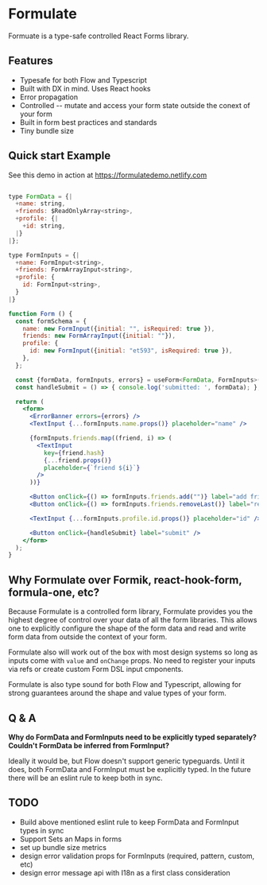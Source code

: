 # Formulate

Formuate is a type-safe controlled React Forms library.

## Features

* Typesafe for both Flow and Typescript
* Built with DX in mind. Uses React hooks
* Error propagation
* Controlled -- mutate and access your form state outside the conext of your form
* Built in form best practices and standards
* Tiny bundle size

## Quick start Example

See this demo in action at https://formulatedemo.netlify.com

```jsx

type FormData = {|
  +name: string,
  +friends: $ReadOnlyArray<string>,
  +profile: {|
    +id: string,
  |}
|};

type FormInputs = {|
  +name: FormInput<string>,
  +friends: FormArrayInput<string>,
  +profile: {
    id: FormInput<string>,
  }
|}

function Form () {
  const formSchema = {
    name: new FormInput({initial: "", isRequired: true }),
    friends: new FormArrayInput({initial: ""}),
    profile: {
      id: new FormInput({initial: "et593", isRequired: true }),
    },
  };

  const {formData, formInputs, errors} = useForm<FormData, FormInputs>(formSchema);
  const handleSubmit = () => { console.log('submitted: ', formData); };

  return (
    <form>
      <ErrorBanner errors={errors} />
      <TextInput {...formInputs.name.props()} placeholder="name" />

      {formInputs.friends.map((friend, i) => (
        <TextInput
          key={friend.hash}
          {...friend.props()}
          placeholder={`friend ${i}`}
        />
      ))}

      <Button onClick={() => formInputs.friends.add("")} label="add friend" />
      <Button onClick={() => formInputs.friends.removeLast()} label="remove friend"/>

      <TextInput {...formInputs.profile.id.props()} placeholder="id" />

      <Button onClick={handleSubmit} label="submit" />
    </form>
  );
}
```

## Why Formulate over Formik, react-hook-form, formula-one, etc?

Because Formulate is a controlled form library, Formulate provides you the highest degree of control over your data of all the form libraries. This allows one to explicitly configure the shape of the form data and read and write form data from outside the context of your form.

Formulate also will work out of the box with most design systems so long as inputs come with `value` and `onChange` props. No need to register your inputs via refs or create custom Form DSL input cmponents.

Formulate is also type sound for both Flow and Typescript, allowing for strong guarantees around the shape and value types of your form.

## Q & A

__Why do FormData and FormInputs need to be explicitly typed separately? Couldn't FormData be inferred from FormInput?__

Ideally it would be, but Flow doesn't support generic typeguards. Until it does, both FormData and FormInput must be explicitly typed. In the future there will be an eslint rule to keep both in sync.

## TODO

* Build above mentioned eslint rule to keep FormData and FormInput types in sync
* Support Sets an Maps in forms
* set up bundle size metrics
* design error validation props for FormInputs (required, pattern, custom, etc)
* design error message api with I18n as a first class consideration
